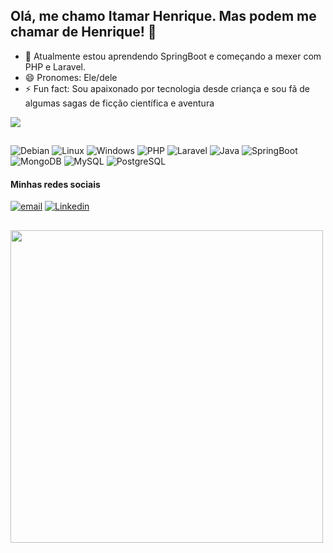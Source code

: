 ## Olá, me chamo Itamar Henrique. Mas podem me chamar de Henrique! 👋

- 🌱 Atualmente estou aprendendo SpringBoot e começando a mexer com PHP e Laravel.
- 😄 Pronomes: Ele/dele
- ⚡ Fun fact: Sou apaixonado por tecnologia desde criança e sou fã de algumas sagas de ficção científica e aventura

![](https://github-readme-stats.vercel.app/api?username=itamarHenrique&show_icons=true&theme=transparent)

##

![Debian](https://img.shields.io/badge/Debian-A81D33?style=for-the-badge&logo=debian&logoColor=white)
![Linux](https://img.shields.io/badge/Linux-FCC624?style=for-the-badge&logo=linux&logoColor=white)
![Windows](https://img.shields.io/badge/Windows-0078D6?style=for-the-badge&logo=windows&logoColor=white)
![PHP](https://img.shields.io/badge/PHP-777BB4?style=for-the-badge&logo=php&logoColor=white)
![Laravel](https://img.shields.io/badge/Laravel-FF2D20?style=for-the-badge&logo=laravel&logoColor=white)
![Java](https://img.shields.io/badge/Java-ED8B00?style=for-the-badge&logo=openjdk&logoColor=white)
![SpringBoot](https://img.shields.io/badge/Spring-6DB33F?style=for-the-badge&logo=spring&logoColor=white)
![MongoDB](https://img.shields.io/badge/MongoDB-4EA94B?style=for-the-badge&logo=mongodb&logoColor=white)
![MySQL](https://img.shields.io/badge/MySQL-00000F?style=for-the-badge&logo=mysql&logoColor=white)
![PostgreSQL](https://img.shields.io/badge/PostgreSQL-316192?style=for-the-badge&logo=postgresql&logoColor=white)


#### Minhas redes sociais
<a href= "mailto:itamarpph@hotmail.com"> ![email](https://img.shields.io/badge/Microsoft_Outlook-0078D4?style=for-the-badge&logo=microsoft-outlook&logoColor=white)</a>
<a href= "https://www.linkedin.com/in/itamar-henrique-a06ba11b3/"> ![Linkedin](https://img.shields.io/badge/LinkedIn-0077B5?style=for-the-badge&logo=linkedin&logoColor=white)
</a>

## 

<div align="left">
  <img height="500" src="https://media.giphy.com/media/L2Fg6q65QKqchwTxDF/giphy.gif?cid=ecf05e472fh2xk8ls60c8widddsh3065g2h4vi6anmvho0j1&ep=v1_gifs_search&rid=giphy.gif&ct=g"  />
  
</div>
